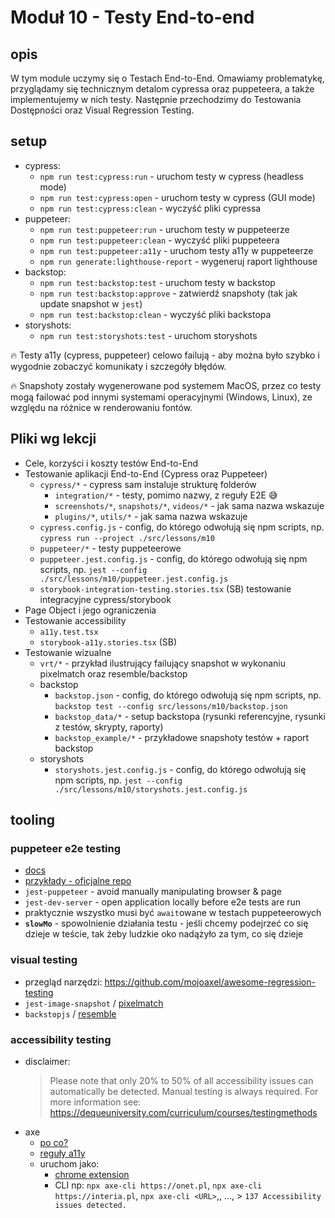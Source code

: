 # Moduł 10 - Testy End-to-end

## opis

W tym module uczymy się o Testach End-to-End. Omawiamy problematykę, przyglądamy się technicznym detalom cypressa oraz puppeteera, a także implementujemy w nich testy. Następnie przechodzimy do Testowania Dostępności oraz Visual Regression Testing.

## setup

- cypress:
  - `npm run test:cypress:run` - uruchom testy w cypress (headless mode)
  - `npm run test:cypress:open` - uruchom testy w cypress (GUI mode)
  - `npm run test:cypress:clean` - wyczyść pliki cypressa
- puppeteer:
  - `npm run test:puppeteer:run` - uruchom testy w puppeteerze
  - `npm run test:puppeteer:clean` - wyczyść pliki puppeteera
  - `npm run test:puppeteer:a11y` - uruchom testy a11y w puppeteerze
  - `npm run generate:lighthouse-report` - wygeneruj raport lighthouse
- backstop:
  - `npm run test:backstop:test` - uruchom testy w backstop
  - `npm run test:backstop:approve` - zatwierdź snapshoty (tak jak update snapshot w `jest`)
  - `npm run test:backstop:clean` - wyczyść pliki backstopa
- storyshots:
  - `npm run test:storyshots:test` - uruchom storyshots

🔥 Testy a11y (cypress, puppeteer) celowo failują - aby można było szybko i wygodnie zobaczyć komunikaty i szczegóły błędów.

🔥 Snapshoty zostały wygenerowane pod systemem MacOS, przez co testy mogą failować pod innymi systemami operacyjnymi (Windows, Linux), ze względu na różnice w renderowaniu fontów.

## Pliki wg lekcji

- Cele, korzyści i koszty testów End-to-End
- Testowanie aplikacji End-to-End (Cypress oraz Puppeteer)
  - `cypress/*` - cypress sam instaluje strukturę folderów
    - `integration/*` - testy, pomimo nazwy, z reguły E2E 😅
    - `screenshots/*`, `snapshots/*`, `videos/*` - jak sama nazwa wskazuje
    - `plugins/*`, `utils/*` - jak sama nazwa wskazuje
  - `cypress.config.js` - config, do którego odwołują się npm scripts, np. `cypress run --project ./src/lessons/m10`
  - `puppeteer/*` - testy puppeteerowe
  - `puppeteer.jest.config.js` - config, do którego odwołują się npm scripts, np. `jest --config ./src/lessons/m10/puppeteer.jest.config.js`
  - `storybook-integration-testing.stories.tsx` (SB) testowanie integracyjne cypress/storybook
- Page Object i jego ograniczenia
- Testowanie accessibility
  - `a11y.test.tsx`
  - `storybook-a11y.stories.tsx` (SB)
- Testowanie wizualne
  - `vrt/*` - przykład ilustrujący failujący snapshot w wykonaniu pixelmatch oraz resemble/backstop
  - backstop
    - `backstop.json` - config, do którego odwołują się npm scripts, np. `backstop test --config src/lessons/m10/backstop.json`
    - `backstop_data/*` - setup backstopa (rysunki referencyjne, rysunki z testów, skrypty, raporty)
    - `backstop_example/*` - przykładowe snapshoty testów + raport backstop
  - storyshots
    - `storyshots.jest.config.js` - config, do którego odwołują się npm scripts, np. `jest --config ./src/lessons/m10/storyshots.jest.config.js`

## tooling

### puppeteer e2e testing

- [docs](https://pptr.dev/)
- [przykłady - oficjalne repo](https://github.com/GoogleChrome/puppeteer/tree/master/examples/)
- `jest-puppeteer` - avoid manually manipulating browser & page
- `jest-dev-server` - open application locally before e2e tests are run
- praktycznie wszystko musi być `await`owane w testach puppeteerowych
- **`slowMo`** - spowolnienie działania testu - jeśli chcemy podejrzeć co się dzieje w teście, tak żeby ludzkie oko nadążyło za tym, co się dzieje

### visual testing

- przegląd narzędzi: https://github.com/mojoaxel/awesome-regression-testing
- `jest-image-snapshot` / [pixelmatch](https://github.com/mapbox/pixelmatch)
- `backstopjs` / [resemble](https://rsmbl.github.io/Resemble.js/)

### accessibility testing

- disclaimer:
  > Please note that only 20% to 50% of all accessibility issues can automatically be detected.
  > Manual testing is always required. For more information see:
  > https://dequeuniversity.com/curriculum/courses/testingmethods
- axe
  - [po co?](https://github.com/dequelabs/react-axe#advantages)
  - [reguły a11y](https://dequeuniversity.com/rules/axe/4.1/)
  - uruchom jako:
    - [chrome extension](https://chrome.google.com/webstore/detail/axe-web-accessibility-tes/lhdoppojpmngadmnindnejefpokejbdd)
    - CLI np: `npx axe-cli https://onet.pl`, `npx axe-cli https://interia.pl`, `npx axe-cli <URL>`,, ...,  > `137 Accessibility issues detected.`
